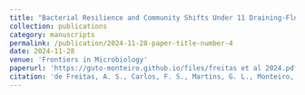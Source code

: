 ```yaml
---
title: "Bacterial Resilience and Community Shifts Under 11 Draining-Flooding Cycles in Rice Soils"
collection: publications
category: manuscripts
permalink: /publication/2024-11-28-paper-title-number-4
date: 2024-11-28
venue: 'Frontiers in Microbiology'
paperurl: 'https://guto-monteiro.github.io/files/freitas et al 2024.pdf'
citation: 'de Freitas, A. S., Carlos, F. S., Martins, G. L., Monteiro, G. G. T. N., & Roesch, L. F. W. (2024). Bacterial Resilience and Community Shifts Under 11 Draining-Flooding Cycles in Rice Soils. <i>Microbial Ecology</i>, 87(1), 149.'
---
```

